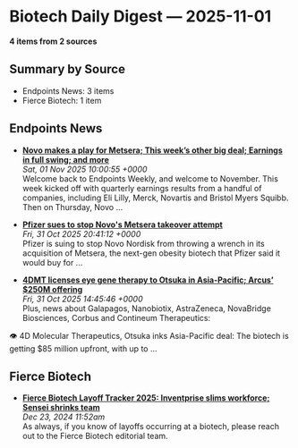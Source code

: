 # Biotech Daily Digest — 2025-11-01

**4 items from 2 sources**

## Summary by Source

- Endpoints News: 3 items
- Fierce Biotech: 1 item


## Endpoints News

- **[Novo makes a play for Metsera; This week’s other big deal; Earnings in full swing; and more](https://endpoints.news/novo-makes-a-play-for-metsera-this-weeks-other-big-deal-earnings-in-full-swing-and-more/)**  
  _Sat, 01 Nov 2025 10:00:55 +0000_  
  Welcome back to Endpoints Weekly, and welcome to November. This week kicked off with quarterly earnings results from a handful of companies, including Eli Lilly, Merck, Novartis and Bristol Myers Squibb. Then on Thursday, Novo ...

- **[Pfizer sues to stop Novo's Metsera takeover attempt](https://endpoints.news/breaking-pfizer-sues-to-stop-novos-metsera-takeover-attempt/)**  
  _Fri, 31 Oct 2025 20:41:12 +0000_  
  Pfizer is suing to stop Novo Nordisk from throwing a wrench in its acquisition of Metsera, the next-gen obesity biotech that Pfizer said it would buy for  ...

- **[4DMT licenses eye gene therapy to Otsuka in Asia-Pacific; Arcus’ $250M offering](https://endpoints.news/4dmt-licenses-eye-gene-therapy-to-otsuka-in-asia-pacific-arcus-250m-offering/)**  
  _Fri, 31 Oct 2025 14:45:46 +0000_  
  Plus, news about Galapagos, Nanobiotix, AstraZeneca, NovaBridge Biosciences, Corbus and Contineum Therapeutics:

 👁️ 4D Molecular Therapeutics, Otsuka inks Asia-Pacific deal: The biotech is getting $85 million upfront, with up to  ...


## Fierce Biotech

- **[<a href="https://www.fiercebiotech.com/biotech/fierce-biotech-layoff-tracker-2025" hreflang="en">Fierce Biotech Layoff Tracker 2025: Inventprise slims workforce; Sensei shrinks team</a>](https://www.fiercebiotech.com/biotech/fierce-biotech-layoff-tracker-2025)**  
  _Dec 23, 2024 11:52am_  
  As always, if you know of layoffs occurring at a biotech, please reach out to the Fierce Biotech editorial team.
